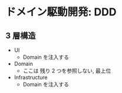 # ドメイン駆動開発: DDD

## 3 層構造

- UI
  - Domain を注入する
- Domain
  - ここは 残り 2 つを参照しない, 最上位
- Infrastructure
  - Domain を注入する
